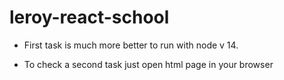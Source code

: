 # leroy-react-school

* First task is much more better to run with node v 14.

* To check a second task just open html page in your browser  

